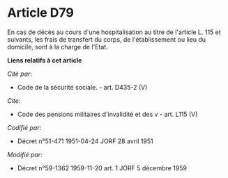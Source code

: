 # Article D79

En cas de décès au cours d'une hospitalisation au titre de l'article L. 115 et suivants, les frais de transfert du corps, de
l'établissement ou lieu du domicile, sont à la charge de l'Etat.

**Liens relatifs à cet article**

_Cité par_:

  - Code de la sécurité sociale. - art. D435-2 (V)

_Cite_:

  - Code des pensions militaires d'invalidité et des v - art. L115 (V)

_Codifié par_:

  - Décret n°51-471 1951-04-24 JORF 28 avril 1951

_Modifié par_:

  - Décret n°59-1362 1959-11-20 art. 1 JORF 5 décembre 1959
